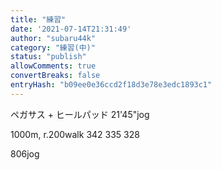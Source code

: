 ```yaml
---
title: "練習"
date: '2021-07-14T21:31:49'
author: "subaru44k"
category: "練習(中)"
status: "publish"
allowComments: true
convertBreaks: false
entryHash: "b09ee0e36ccd2f18d3e78e3edc1893c1"
---
```

ペガサス + ヒールパッド
21'45"jog

1000m, r.200walk
342
335
328

806jog
